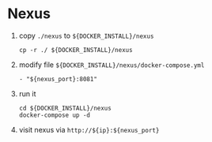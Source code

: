 # Nexus
1. copy `./nexus` to `${DOCKER_INSTALL}/nexus`
        
       cp -r ./ ${DOCKER_INSTALL}/nexus
2. modify file `${DOCKER_INSTALL}/nexus/docker-compose.yml`

       - "${nexus_port}:8081"
3. run it

       cd ${DOCKER_INSTALL}/nexus
       docker-compose up -d
4. visit nexus via `http://${ip}:${nexus_port}`